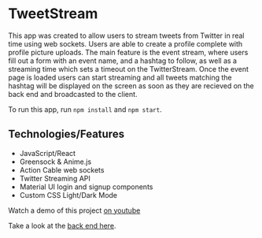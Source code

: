 # TweetStream

This app was created to allow users to stream tweets from Twitter in real time using web sockets. Users are able to create a profile complete with profile picture uploads. The main feature is the event stream, where users fill out a form with an event name, and a hashtag to follow, as well as a streaming time which sets a timeout on the TwitterStream. Once the event page is loaded users can start streaming and all tweets matching the hashtag will be displayed on the screen as soon as they are recieved on the back end and broadcasted to the client.

To run this app, run `npm install` and `npm start`.

## Technologies/Features

- JavaScript/React
- Greensock & Anime.js
- Action Cable web sockets
- Twitter Streaming API
- Material UI login and signup components
- Custom CSS Light/Dark Mode

Watch a demo of this project [on youtube](https://www.youtube.com/watch?v=urTOZf8Z2A4)

Take a look at the [back end here](https://github.com/e-papanicolas/tweet-back-end).
